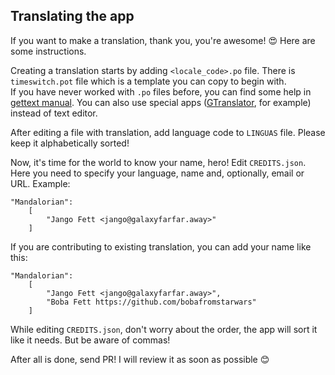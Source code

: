 ## Translating the app

If you want to make a translation, thank you, you're awesome! 😍 Here are some instructions.

Creating a translation starts by adding `<locale_code>.po` file. There is `timeswitch.pot` file which is a template you can copy to begin with.<br/>
If you have never worked with `.po` files before, you can find some help in [gettext manual](https://www.gnu.org/software/gettext/manual/html_node/PO-Files.html). You can also use special apps ([GTranslator](https://flathub.org/apps/details/org.gnome.Gtranslator), for example) instead of text editor.

After editing a file with translation, add language code to `LINGUAS` file. Please keep it alphabetically sorted!

Now, it's time for the world to know your name, hero! Edit `CREDITS.json`. Here you need to specify your language, name and, optionally, email or URL. Example:

```
"Mandalorian":
    [
        "Jango Fett <jango@galaxyfarfar.away>"
    ]
```

If you are contributing to existing translation, you can add your name like this:

```
"Mandalorian":
    [
        "Jango Fett <jango@galaxyfarfar.away>",
        "Boba Fett https://github.com/bobafromstarwars"
    ]
```

While editing `CREDITS.json`, don't worry about the order, the app will sort it like it needs. But be aware of commas!

After all is done, send PR! I will review it as soon as possible 😊
